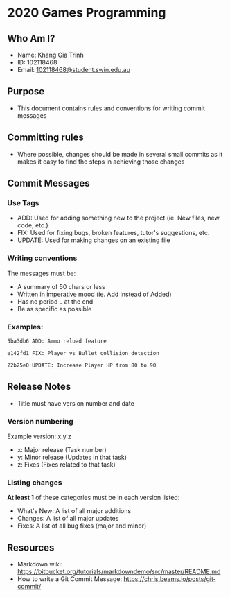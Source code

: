 # 2020 Games Programming

## Who Am I?

* Name: Khang Gia Trinh
* ID: 102118468
* Email: 102118468@student.swin.edu.au

## Purpose

* This document contains rules and conventions for writing commit messages

## Committing rules
* Where possible, changes should be made in several small commits as it makes it
easy to find the steps in achieving those changes
## Commit Messages
### Use Tags

* ADD: Used for adding something new to the project (ie. New files, new code, etc.)
* FIX: Used for fixing bugs, broken features, tutor's suggestions, etc.
* UPDATE: Used for making changes on an existing file

### Writing conventions
The messages must be:
* A summary of 50 chars or less
* Written in imperative mood (ie. Add instead of Added)
* Has no period `.` at the end
* Be as specific as possible

### Examples:
```
5ba3db6 ADD: Ammo reload feature
```
```
e142fd1 FIX: Player vs Bullet collision detection
```
```
22b25e0 UPDATE: Increase Player HP from 80 to 90
```

## Release Notes
* Title must have version number and date

### Version numbering
Example version: x.y.z
* x: Major release (Task number)
* y: Minor release (Updates in that task)
* z: Fixes (Fixes related to that task)

### Listing changes
**At least 1** of these categories must be in each version listed:
  * What's New: A list of all major additions
  * Changes: A list of all major updates
  * Fixes: A list of all bug fixes (major and minor)



## Resources
* Markdown wiki: https://bitbucket.org/tutorials/markdowndemo/src/master/README.md
* How to write a Git Commit Message: https://chris.beams.io/posts/git-commit/
